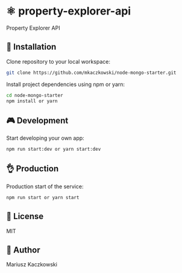 # ⚛ property-explorer-api

Property Explorer API

## 🔧 Installation

Clone repository to your local workspace:
```bash
git clone https://github.com/mkaczkowski/node-mongo-starter.git
```

Install project dependencies using npm or yarn:

```bash
cd node-mongo-starter
npm install or yarn
```

## 🎮 Development

Start developing your own app:

```bash
npm run start:dev or yarn start:dev
```

## 👌 Production

Production start of the service:

```bash
npm run start or yarn start
```

## 📜 License

MIT

## 👨 Author

Mariusz Kaczkowski
